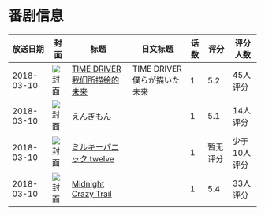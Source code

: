 # 番剧信息

|放送日期|封面|标题|日文标题|话数|评分|评分人数|
|---|---|---|---|---|---|---|
|2018-03-10|![封面](https://lain.bgm.tv/pic/cover/c/b5/31/216417_TMVhV.jpg)|[TIME DRIVER 我们所描绘的未来](https://bangumi.tv/subject/216417)|TIME DRIVER 僕らが描いた未来|1|5.2|45人评分|
|2018-03-10|![封面](https://lain.bgm.tv/pic/cover/c/0b/38/216418_0JdSP.jpg)|[えんぎもん](https://bangumi.tv/subject/216418)||1|5.1|14人评分|
|2018-03-10|![封面](https://lain.bgm.tv/pic/cover/c/9f/ec/216419_7X07B.jpg)|[ミルキーパニック twelve](https://bangumi.tv/subject/216419)||1|暂无评分|少于10人评分|
|2018-03-10|![封面](https://lain.bgm.tv/pic/cover/c/d8/51/216420_5VUME.jpg)|[Midnight Crazy Trail](https://bangumi.tv/subject/216420)||1|5.4|33人评分|
